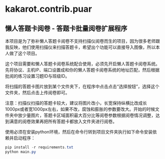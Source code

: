 # kakarot.contrib.puar

## 懒人答题卡阅卷 - 答题卡批量阅卷扩展程序

​	本项目是为了弥补懒人答题卡阅卷不支持扫描仪阅卷而生的项目，因为很多老师跟我反映，他们使用扫描仪来扫描答题卡，希望出个功能可以直接导入图像，所以本人做了这个项目。

​	这个项目需要和懒人答题卡阅卷系统配合使用，必须先开启懒人答题卡阅卷系统。先将协议、主机IP、端口设置成和你的懒人答题卡阅卷系统的地址匹配，然后根据批阅的练习设置习题ID与班级ID。

​	将扫描的答题卡图片放到某个文件夹下，在程序中点击点击“选择按钮”，选择这个文件夹，然后点击上传阅卷即可。

​	注意：扫描仪扫描的答题卡较大，建议将图片改小，长宽保持纵横比改成长1000px或者宽1000px左右，如果不改，腐蚀和膨胀的参数要改大。开始的时候文件夹中放少量图片，答题卡区域面积最大百分比等阅卷参数根据阅卷情况调整，达到满意的阅卷效果再把所有答题卡都放入文件夹进行阅卷。

​	使用必须在安装python环境，然后在命令行转到项目文件夹执行如下命令安装依赖并启动程序：

```powershell
pip install -r requirements.txt
python main.py
```

